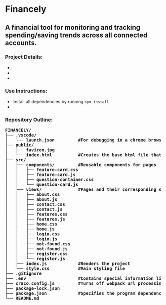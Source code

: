 # Financely

## A financial tool for monitoring and tracking spending/saving trends across all connected accounts.

### Project Details:
- 
-
-

### Use Instructions:
- Install all dependencies by running `npm install`
- 

### Repository Outline:
<pre>
<b>FINANCELY/<b>
├── .vscode/
│   └── launch.json         #For debugging in a chrome browser using node.js
├── public/
│   ├── favicon.jpg
│   └── index.html          #Creates the base html file that the js files build from
├── src/
│   ├── components/         #Reusable components for pages
│   │   ├── feature-card.css
│   │   ├── feature-card.js
│   │   ├── question-container.css
│   │   └── question-card.js
│   ├── views/              #Pages and their corresponding style files
│   │   ├── about.css
│   │   ├── about.js
│   │   ├── contact.css
│   │   ├── contact.js
│   │   ├── features.css
│   │   ├── features.js
│   │   ├── home.css
│   │   ├── home.js
│   │   ├── login.css
│   │   ├── login.js
│   │   ├── not-found.css
│   │   ├── not-found.js
│   │   ├── register.css
│   │   └── register.js
│   ├── index.js            #Renders the project
│   └── style.css           #Main styling file
├── .gitignore
├── .env                    #Contains special information like the db password and secret keys
├── craco.config.js         #Turns off webpack url processing
├── package-lock.json
├── package.json            #Specifies the program dependencies
└── README.md
<pre>